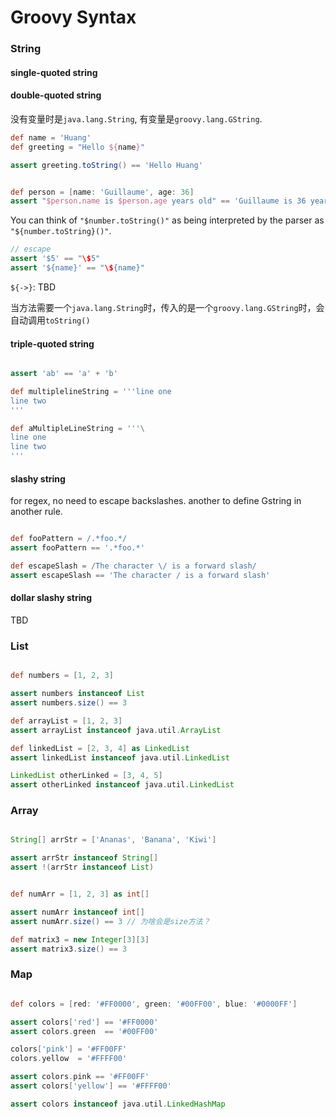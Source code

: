 # Groovy Syntax

### String

#### single-quoted string

#### double-quoted string

没有变量时是`java.lang.String`, 有变量是`groovy.lang.GString`.

```groovy
def name = 'Huang'
def greeting = "Hello ${name}"

assert greeting.toString() == 'Hello Huang'


def person = [name: 'Guillaume', age: 36]
assert "$person.name is $person.age years old" == 'Guillaume is 36 years old' // 直接使用$xxx, 只支持a.b, a.b.c这样的格式

```

You can think of `"$number.toString()"` as being interpreted by the parser as `"${number.toString}()"`.


```groovy
// escape
assert '$5' == "\$5"
assert '${name}' == "\${name}"

```


`${->}`: TBD

当方法需要一个`java.lang.String`时，传入的是一个`groovy.lang.GString`时，会自动调用`toString()`

#### triple-quoted string

```groovy

assert 'ab' == 'a' + 'b'

def multiplelineString = '''line one
line two
'''

def aMultipleLineString = '''\
line one
line two
'''

```

#### slashy string

for regex, no need to escape backslashes. another to define Gstring in another rule.

```groovy

def fooPattern = /.*foo.*/
assert fooPattern == '.*foo.*'

def escapeSlash = /The character \/ is a forward slash/
assert escapeSlash == 'The character / is a forward slash'

```

#### dollar slashy string

TBD


### List

```groovy

def numbers = [1, 2, 3]         

assert numbers instanceof List  
assert numbers.size() == 3

def arrayList = [1, 2, 3]
assert arrayList instanceof java.util.ArrayList

def linkedList = [2, 3, 4] as LinkedList    
assert linkedList instanceof java.util.LinkedList

LinkedList otherLinked = [3, 4, 5]          
assert otherLinked instanceof java.util.LinkedList


```

### Array

```groovy

String[] arrStr = ['Ananas', 'Banana', 'Kiwi']  

assert arrStr instanceof String[]    
assert !(arrStr instanceof List)


def numArr = [1, 2, 3] as int[]      

assert numArr instanceof int[]       
assert numArr.size() == 3 // 为啥会是size方法？

def matrix3 = new Integer[3][3]         
assert matrix3.size() == 3

```


### Map

```groovy

def colors = [red: '#FF0000', green: '#00FF00', blue: '#0000FF']   

assert colors['red'] == '#FF0000'    
assert colors.green  == '#00FF00'    

colors['pink'] = '#FF00FF'           
colors.yellow  = '#FFFF00'           

assert colors.pink == '#FF00FF'
assert colors['yellow'] == '#FFFF00'

assert colors instanceof java.util.LinkedHashMap

```
